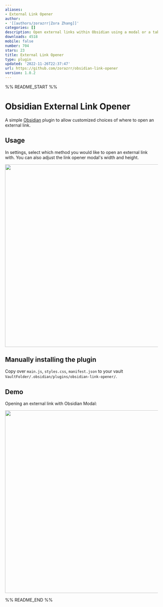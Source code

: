 ```yaml
---
aliases:
- External Link Opener
author:
- '[[authors/zorazrr|Zora Zhang]]'
categories: []
description: Open external links within Obsidian using a modal or a tab.
downloads: 4518
mobile: false
number: 704
stars: 23
title: External Link Opener
type: plugin
updated: '2022-11-26T22:37:47'
url: https://github.com/zorazrr/obsidian-link-opener
version: 1.0.2
---
```


%% README_START %%

# Obsidian External Link Opener

A simple [Obsidian](https://obsidian.md/) plugin to allow customized choices of where to open an external link.

## Usage

In settings, select which method you would like to open an external link with.
You can also adjust the link opener modal's width and height.

<p align="center"><img src = "https://raw.githubusercontent.com/zorazrr/obsidian-link-opener/HEAD/assets/exampleSettings.png" style="width: 600px;"></p>

## Manually installing the plugin

Copy over `main.js`, `styles.css`, `manifest.json` to your vault `VaultFolder/.obsidian/plugins/obsidian-link-opener/`.

## Demo

Opening an external link with Obsidian Modal:

<p align="center"><img src = "https://raw.githubusercontent.com/zorazrr/obsidian-link-opener/HEAD/assets/exampleModal.png" style="width: 600px;"></p>


%% README_END %%